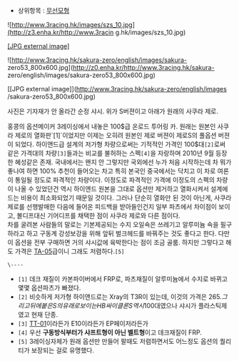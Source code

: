   * 상위항목 : [무선모형](%EB%AC%B4%EC%84%A0%EB%AA%A8%ED%98%95.md)  

![http://www.3racing.hk/images/szs_10.jpg](http://z3.enha.kr/http://www.3racin
g.hk/images/szs_10.jpg)

[[JPG external image]](http://www.3racing.hk/images/szs_10.jpg)

![http://www.3racing.hk/sakura-zero/english/images/sakura-
zero53_800x600.jpg](http://z0.enha.kr/http://www.3racing.hk/sakura-
zero/english/images/sakura-zero53_800x600.jpg)

[[JPG external image]](http://www.3racing.hk/sakura-zero/english/images
/sakura-zero53_800x600.jpg)

사진은 기자재가 안 올라간 순정 샤시. 위가 S버젼이고 아래가 원래의 사쿠라 제로.

홍콩의 옵션메이커 3레이싱에서 내놓은 100$급 온로드 투어링 카.  
원래는 원본인 사쿠라 제로의 열화판`[1]`이었지만 이제는 오히려 원본인 제로 버젼이 제로S의 풀옵션 버젼이 되었다. 하이앤드급 설계의
저가형 차량으로써는 기적적인 가격인 100$대`[2]`로써 같은 가격대의 차량`[3]`들과는 비교를 불허하는 스펙`[4]`을 자랑하며
2010년 9월 등장한 혜성같은 존재. 국내에서는 왠지 안 그렇지만 국외에선 누가 처음 시작하는데 차 뭐가 좋나여 하면 100% 추천이
들어오는 차고 특히 본국인 중국에서는 닥치고 이 차로 여론이 통일될 정도로 파격적인 차량이다. 이정도로 파격적인 가격에 이정도의 스펙의
차량이 나올 수 있었던건 역시 하이엔드 원본을 그대로 옵션만 제거하고 열화시켜서 설계에 드는 비용이 최소화되었기 때문일 것이다. 그러나
단순히 열화만 된 것이 아닌게, 사쿠라 제로를 선행발매한 다음에 들어온 피드백을 받아들인건지 일부 파츠에서 차이점이 보이고, 볼디프대신
기어디프를 채택한 점이 사쿠라 제로와 다른 점이다.  
차를 굴려본 사람들의 말로는 기본제공되는 수지 오일쇽은 쓰레기고 알루미늄 쇽을 필구하라고 하고 구동계 강성보강을 위해 앞뒤 벌크헤드를
바꿔주는 것도 좋다고 한다. 다만 이 옵션을 전부 구매하면 거의 샤시값에 육박한다는 점이 조금 골룸. 하지만 그렇다고 해도 가격은
[TA-05](TA-05.md)급이니 그래도 저렴하다.`[5]`

`\----`

  * `[1]` 데크 재질이 카본파이버에서 FRP로, 파츠재질이 알루미늄에서 수지로 바뀌고 몇몇 옵션파츠가 빠졌다.
  * `[2]` 비슷하게 저가형 하이앤드로는 Xray의 T3R이 있는데, 이것의 가격은 265$. 그리고 뒤에 붙은 S의 유래로 보이는 HB 싸이클론 S역시 100$대였으나 샤시가 플라스틱제였고 현재 단종.
  * `[3]` [TT-01](TT-01.md)이라든가 E10이라든가 EP페이저라든가
  * `[4]` 우선 **구동방식부터가 샤프트형이 아닌 벨트형**이고 데크재질이 FRP.
  * `[5]` 3레이싱자체가 원래 옵션만 만들어 팔때도 저렴하면서도 어느정도 옵션의 퀄리티가 보장되는 걸로 유명했다.

